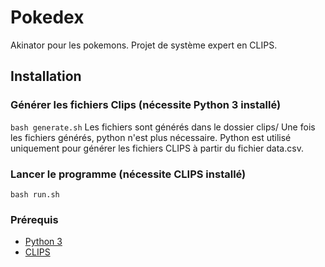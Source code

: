 # Pokedex
Akinator pour les pokemons. Projet de système expert en CLIPS.

## Installation
### Générer les fichiers Clips (nécessite Python 3 installé)
```bash generate.sh```
Les fichiers sont générés dans le dossier clips/
Une fois les fichiers générés, python n'est plus nécessaire.
Python est utilisé uniquement pour générer les fichiers CLIPS à partir du fichier data.csv.

### Lancer le programme (nécessite CLIPS installé)
```bash run.sh```

### Prérequis
- [Python 3](https://www.python.org/downloads/)
- [CLIPS](https://sourceforge.net/projects/clipsrules/)